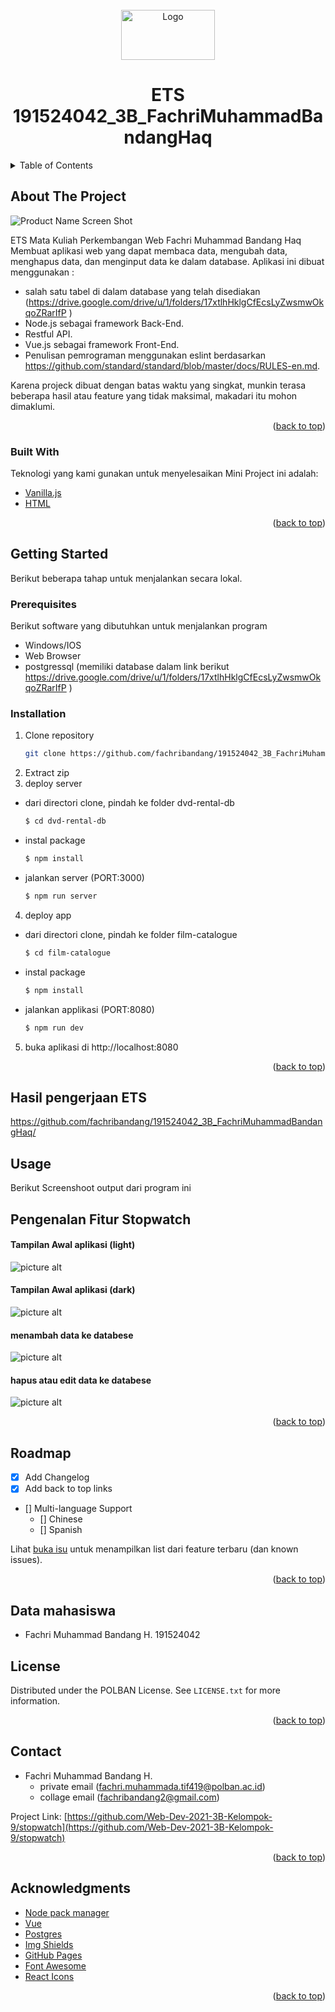 <div id="top"></div>
<!--
*** Thanks for checking out the Best-README-Template. If you have a suggestion
*** that would make this better, please fork the repo and create a pull request
*** or simply open an issue with the tag "enhancement".
*** Don't forget to give the project a star!
*** Thanks again! Now go create something AMAZING! :D
-->



<!-- PROJECT SHIELDS -->
<!--
*** I'm using markdown "reference style" links for readability.
*** Reference links are enclosed in brackets [ ] instead of parentheses ( ).
*** See the bottom of this document for the declaration of the reference variables
*** for contributors-url, forks-url, etc. This is an optional, concise syntax you may use.
*** https://www.markdownguide.org/basic-syntax/#reference-style-links
-->

<br />
<div align="center">
  <a href="https://github.com/fachribandang/191524042_3B_FachriMuhammadBandangHaq/blob/main/Image/tabel.png">
    <img src="https://github.com/fachribandang/191524042_3B_FachriMuhammadBandangHaq/blob/main/Image/tabel.png" alt="Logo" width="150" height="80">
  </a>

  <h1 align="center">ETS 191524042_3B_FachriMuhammadBandangHaq</h1>
</div>


<!-- TABLE OF CONTENTS -->
<details>
  <summary>Table of Contents</summary>
  <ol>
    <li>
      <a href="#about-the-project">About The Project</a>
      <ul>
        <li><a href="#built-with">Built With</a></li>
      </ul>
    </li>
    <li>
      <a href="#getting-started">Getting Started</a>
      <ul>
        <li><a href="#prerequisites">Prerequisites</a></li>
        <li><a href="#installation">Installation</a></li>
      </ul>
    </li>
    <li><a href="#hasil-pengerjaan-eTS">Stopwatch</a></li>
    <li><a href="#usage">Usage</a></li>
    <li><a href="#roadmap">Roadmap</a></li>
    <li><a href="#data-mahasiswa">Contributing</a></li>
    <li><a href="#license">License</a></li>
    <li><a href="#contact">Contact</a></li>
    <li><a href="#acknowledgments">Acknowledgments</a></li>
  </ol>
</details>

<!-- ABOUT THE PROJECT -->
## About The Project

![Product Name Screen Shot](https://github.com/fachribandang/191524042_3B_FachriMuhammadBandangHaq/blob/main/Image/tabel.png "Title")

ETS Mata Kuliah Perkembangan Web
Fachri Muhammad Bandang Haq
Membuat aplikasi web yang dapat membaca data, mengubah data, menghapus data, dan menginput data ke
dalam database. 
Aplikasi ini dibuat menggunakan :
- salah satu tabel di dalam database yang telah disediakan (https://drive.google.com/drive/u/1/folders/17xtlhHklgCfEcsLyZwsmwOkqoZRarIfP )
- Node.js sebagai framework Back-End.
- Restful API.
- Vue.js sebagai framework Front-End.
- Penulisan pemrograman menggunakan eslint berdasarkan https://github.com/standard/standard/blob/master/docs/RULES-en.md.

Karena projeck dibuat dengan batas waktu yang singkat, munkin terasa beberapa hasil atau feature yang tidak maksimal, makadari itu mohon dimaklumi.
<p align="right">(<a href="#top">back to top</a>)</p>

### Built With

Teknologi yang kami gunakan untuk menyelesaikan Mini Project ini adalah:

- [Vanilla.js](https://www.javascript.com/)
- [HTML](https://www.w3schools.com/html/)

<p align="right">(<a href="#top">back to top</a>)</p>

<!-- GETTING STARTED -->
## Getting Started

Berikut beberapa tahap untuk menjalankan secara lokal.

### Prerequisites

Berikut software yang dibutuhkan untuk menjalankan program
- Windows/IOS
- Web Browser
- postgressql (memiliki database dalam link berikut https://drive.google.com/drive/u/1/folders/17xtlhHklgCfEcsLyZwsmwOkqoZRarIfP )

### Installation

1. Clone repository
   ```sh
   git clone https://github.com/fachribandang/191524042_3B_FachriMuhammadBandangHaq
   ```
2. Extract zip
3. deploy server
- dari directori clone, pindah ke folder dvd-rental-db
   ```sh
   $ cd dvd-rental-db
   ```
- instal package
   ```sh
   $ npm install
   ```
- jalankan server (PORT:3000)
   ```sh
   $ npm run server
   ```
4. deploy app
- dari directori clone, pindah ke folder film-catalogue
   ```sh
   $ cd film-catalogue
   ```
- instal package
   ```sh
   $ npm install
   ```
- jalankan applikasi (PORT:8080)
   ```sh
   $ npm run dev
   ```
5. buka aplikasi di http://localhost:8080
<p align="right">(<a href="#top">back to top</a>)</p>

## Hasil pengerjaan ETS

https://github.com/fachribandang/191524042_3B_FachriMuhammadBandangHaq/

## Usage

Berikut Screenshoot output dari program ini

## Pengenalan Fitur Stopwatch ##
#### Tampilan Awal aplikasi (light) ####
![picture alt](https://github.com/fachribandang/191524042_3B_FachriMuhammadBandangHaq/blob/main/Image/sampleAppLight.png "Title")
#### Tampilan Awal aplikasi (dark) ####
![picture alt](https://github.com/fachribandang/191524042_3B_FachriMuhammadBandangHaq/blob/main/Image/sampleAppDark.png "Title")
#### menambah data ke databese ####
![picture alt](https://github.com/fachribandang/191524042_3B_FachriMuhammadBandangHaq/blob/main/Image/add.png "Title")
#### hapus atau edit data ke databese ####
![picture alt](https://github.com/fachribandang/191524042_3B_FachriMuhammadBandangHaq/blob/main/Image/update_delete.png "Title")

<p align="right">(<a href="#top">back to top</a>)</p>

## Roadmap

- [x] Add Changelog
- [x] Add back to top links
- [] Multi-language Support
    - [] Chinese
    - [] Spanish

Lihat [buka isu](https://github.com/Web-Dev-2021-3B-Kelompok-9/stopwatch/issues) untuk menampilkan list dari feature terbaru (dan known issues).

<p align="right">(<a href="#top">back to top</a>)</p>

## Data mahasiswa ##
- Fachri Muhammad Bandang H. 191524042

<!-- LICENSE -->
## License

Distributed under the POLBAN License. See `LICENSE.txt` for more information.

<p align="right">(<a href="#top">back to top</a>)</p>



<!-- CONTACT -->
## Contact 
- Fachri Muhammad Bandang H. 
    - private email (fachri.muhammada.tif419@polban.ac.id) 
    - collage email (fachribandang2@gmail.com)

Project Link: [https://github.com/Web-Dev-2021-3B-Kelompok-9/stopwatch](https://github.com/Web-Dev-2021-3B-Kelompok-9/stopwatch)

<p align="right">(<a href="#top">back to top</a>)</p>

<!-- ACKNOWLEDGMENTS -->
## Acknowledgments
* [Node pack manager](https://www.npmjs.com/)
* [Vue](https://jp.vuejs.org/index.html)
* [Postgres](https://www.postgresql.jp/)
* [Img Shields](https://shields.io)
* [GitHub Pages](https://pages.github.com)
* [Font Awesome](https://fontawesome.com)
* [React Icons](https://react-icons.github.io/react-icons/search)

<p align="right">(<a href="#top">back to top</a>)</p>





